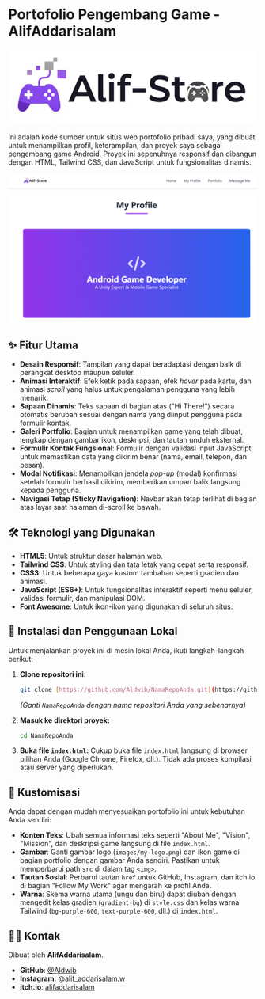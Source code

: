 # Portofolio Pengembang Game - AlifAddarisalam

![Logo Alif-Store](images/my-logo.png)

Ini adalah kode sumber untuk situs web portofolio pribadi saya, yang dibuat untuk menampilkan profil, keterampilan, dan proyek saya sebagai pengembang game Android. Proyek ini sepenuhnya responsif dan dibangun dengan HTML, Tailwind CSS, dan JavaScript untuk fungsionalitas dinamis.

![Tangkapan Layar Proyek](images/my-project.png)

## ✨ Fitur Utama

-   **Desain Responsif**: Tampilan yang dapat beradaptasi dengan baik di perangkat desktop maupun seluler.
-   **Animasi Interaktif**: Efek ketik pada sapaan, efek *hover* pada kartu, dan animasi *scroll* yang halus untuk pengalaman pengguna yang lebih menarik.
-   **Sapaan Dinamis**: Teks sapaan di bagian atas ("Hi There!") secara otomatis berubah sesuai dengan nama yang diinput pengguna pada formulir kontak.
-   **Galeri Portfolio**: Bagian untuk menampilkan game yang telah dibuat, lengkap dengan gambar ikon, deskripsi, dan tautan unduh eksternal.
-   **Formulir Kontak Fungsional**: Formulir dengan validasi input JavaScript untuk memastikan data yang dikirim benar (nama, email, telepon, dan pesan).
-   **Modal Notifikasi**: Menampilkan jendela *pop-up* (modal) konfirmasi setelah formulir berhasil dikirim, memberikan umpan balik langsung kepada pengguna.
-   **Navigasi Tetap (Sticky Navigation)**: Navbar akan tetap terlihat di bagian atas layar saat halaman di-scroll ke bawah.

## 🛠️ Teknologi yang Digunakan

-   **HTML5**: Untuk struktur dasar halaman web.
-   **Tailwind CSS**: Untuk styling dan tata letak yang cepat serta responsif.
-   **CSS3**: Untuk beberapa gaya kustom tambahan seperti gradien dan animasi.
-   **JavaScript (ES6+)**: Untuk fungsionalitas interaktif seperti menu seluler, validasi formulir, dan manipulasi DOM.
-   **Font Awesome**: Untuk ikon-ikon yang digunakan di seluruh situs.

## 🚀 Instalasi dan Penggunaan Lokal

Untuk menjalankan proyek ini di mesin lokal Anda, ikuti langkah-langkah berikut:

1.  **Clone repositori ini:**
    ```bash
    git clone [https://github.com/Aldwib/NamaRepoAnda.git](https://github.com/Aldwib/NamaRepoAnda.git)
    ```
    *(Ganti `NamaRepoAnda` dengan nama repositori Anda yang sebenarnya)*

2.  **Masuk ke direktori proyek:**
    ```bash
    cd NamaRepoAnda
    ```

3.  **Buka file `index.html`:**
    Cukup buka file `index.html` langsung di browser pilihan Anda (Google Chrome, Firefox, dll.). Tidak ada proses kompilasi atau server yang diperlukan.

## 🎨 Kustomisasi

Anda dapat dengan mudah menyesuaikan portofolio ini untuk kebutuhan Anda sendiri:

-   **Konten Teks**: Ubah semua informasi teks seperti "About Me", "Vision", "Mission", dan deskripsi game langsung di file `index.html`.
-   **Gambar**: Ganti gambar logo (`images/my-logo.png`) dan ikon game di bagian portfolio dengan gambar Anda sendiri. Pastikan untuk memperbarui path `src` di dalam tag `<img>`.
-   **Tautan Sosial**: Perbarui tautan `href` untuk GitHub, Instagram, dan itch.io di bagian "Follow My Work" agar mengarah ke profil Anda.
-   **Warna**: Skema warna utama (ungu dan biru) dapat diubah dengan mengedit kelas gradien (`gradient-bg`) di `style.css` dan kelas warna Tailwind (`bg-purple-600`, `text-purple-600`, dll.) di `index.html`.

## 🧑‍💻 Kontak

Dibuat oleh **AlifAddarisalam**.

-   **GitHub**: [@Aldwib](https://github.com/Aldwib)
-   **Instagram**: [@alif_addarisalam.w](https://www.instagram.com/alif_addarisalam.w/)
-   **itch.io**: [alifaddarisalam](https://alifaddarisalam.itch.io)